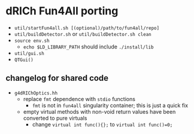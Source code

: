 # dRICh Fun4All porting

- `util/startFun4all.sh [(optional)/path/to/fun4all/repo]`
- `util/buildDetector.sh` or `util/buildDetector.sh clean`
- `source env.sh`
  - `echo $LD_LIBRARY_PATH` should include `./install/lib`
- `util/gui.sh`
- `QTGui()`

## changelog for shared code
- `g4dRIChOptics.hh`
  - replace `fmt` dependence with `stdio` functions
    - `fmt` is not in `fun4all` singularity container;
      this is just a quick fix
  - empty virtual methods with non-void return values have
    been converted to pure virtuals
    - change `virtual int func(){};` to `virtual int func()=0;`

